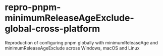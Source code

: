 # repro-pnpm-minimumReleaseAgeExclude-global-cross-platform
Reproduction of configuring pnpm globally with minimumReleaseAge and minimumReleaseAgeExclude across Windows, macOS and Linux
